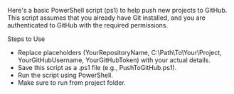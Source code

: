 Here's a basic PowerShell script (ps1) to help push new projects to GitHub. This script assumes that you already have Git installed, and you are authenticated to GitHub with the required permissions.

Steps to Use
- Replace placeholders (YourRepositoryName, C:\Path\To\Your\Project, YourGitHubUsername, YourGitHubToken) with your actual details.
- Save this script as a .ps1 file (e.g., PushToGitHub.ps1).
- Run the script using PowerShell.
- Make sure to run from project folder.
